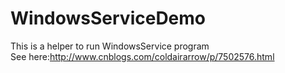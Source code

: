 # WindowsServiceDemo
This is a helper to run WindowsService program
<br/>
See here:http://www.cnblogs.com/coldairarrow/p/7502576.html
